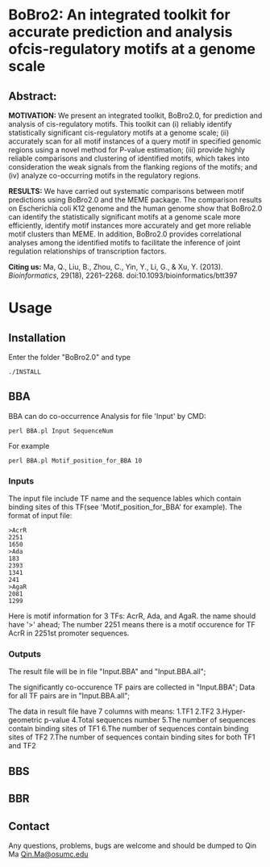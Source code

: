 # BoBro2: An integrated toolkit for accurate prediction and analysis ofcis-regulatory motifs at a genome scale

## Abstract:

**MOTIVATION:**
We present an integrated toolkit, BoBro2.0, for prediction and analysis of cis-regulatory motifs. This toolkit can (i) reliably identify statistically significant cis-regulatory motifs at a genome scale; (ii) accurately scan for all motif instances of a query motif in specified genomic regions using a novel method for P-value estimation; (iii) provide highly reliable comparisons and clustering of identified motifs, which takes into consideration the weak signals from the flanking regions of the motifs; and (iv) analyze co-occurring motifs in the regulatory regions.

**RESULTS:**
We have carried out systematic comparisons between motif predictions using BoBro2.0 and the MEME package. The comparison results on Escherichia coli K12 genome and the human genome show that BoBro2.0 can identify the statistically significant motifs at a genome scale more efficiently, identify motif instances more accurately and get more reliable motif clusters than MEME. In addition, BoBro2.0 provides correlational analyses among the identified motifs to facilitate the inference of joint regulation relationships of transcription factors.

**Citing us:** Ma, Q., Liu, B., Zhou, C., Yin, Y., Li, G., & Xu, Y. (2013). *Bioinformatics*, 29(18), 2261–2268. doi:10.1093/bioinformatics/btt397 

# Usage
## Installation

Enter the folder "BoBro2.0" and type

```
./INSTALL
```

## BBA

BBA can do co-occurrence Analysis for file 'Input' by CMD:

```
perl BBA.pl Input SequenceNum
```

For example 
```
perl BBA.pl Motif_position_for_BBA 10
```


### Inputs 

The input file include TF name and the sequence lables which contain binding sites of this TF(see 'Motif_position_for_BBA' for example).
The format of input file:

    >AcrR
    2251
    1650
    >Ada
    183
    2393
    1341
    241
    >AgaR
    2081
    1299

Here is motif information for 3 TFs: AcrR, Ada, and AgaR. the name should have '>' ahead;
The number 2251 means there is a motif occurence for TF AcrR in 2251st promoter sequences.

### Outputs
The result file will be in file "Input.BBA" and "Input.BBA.all";

The significantly co-occurence TF pairs are collected in "Input.BBA";
Data for all TF pairs are in "Input.BBA.all";

The data in result file have 7 columns with means:
1.TF1
2.TF2
3.Hyper-geometric p-value
4.Total sequences number
5.The number of sequences contain binding sites of TF1
6.The number of sequences contain binding sites of TF2
7.The number of sequences contain binding sites for both TF1 and TF2




## BBS

## BBR



## Contact

Any questions, problems, bugs are welcome and should be dumped to
Qin Ma <Qin.Ma@osumc.edu>
